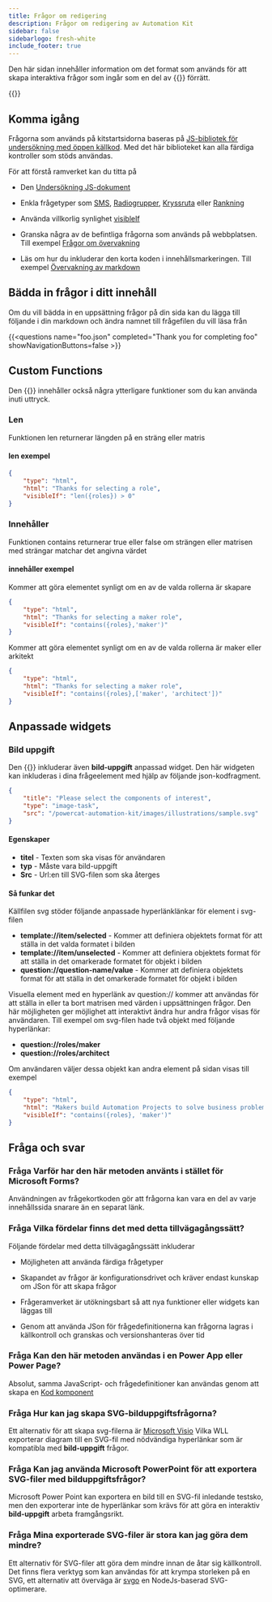 ```yaml
---
title: Frågor om redigering
description: Frågor om redigering av Automation Kit
sidebar: false
sidebarlogo: fresh-white
include_footer: true
---
```

Den här sidan innehåller information om det format som används för att skapa interaktiva frågor som ingår som en del av {{<product-name>}} förrätt.

{{<toc>}}

## Komma igång

Frågorna som används på kitstartsidorna baseras på [JS-bibliotek för undersökning med öppen källkod](https://github.com/surveyjs/survey-library). Med det här biblioteket kan alla färdiga kontroller som stöds användas.

För att förstå ramverket kan du titta på

- Den [Undersökning JS-dokument](https://surveyjs.io/form-library/documentation/overview)

- Enkla frågetyper som [SMS](https://surveyjs.io/form-library/examples/questiontype-text/reactjs), [Radiogrupper](https://surveyjs.io/form-library/examples/questiontype-radiogroup/reactjs), [Kryssruta](https://surveyjs.io/form-library/examples/questiontype-checkbox/reactjs) eller [Rankning](https://surveyjs.io/form-library/examples/questiontype-ranking/reactjs)

- Använda villkorlig synlighet [visibleIf](https://surveyjs.io/form-library/examples/condition-kids/reactjs)

- Granska några av de befintliga frågorna som används på webbplatsen. Till exempel [Frågor om övervakning](https://github.com/microsoft/powercat-automation-kit/blob/gh-pages/site/content/monitoring.json)

- Läs om hur du inkluderar den korta koden i innehållsmarkeringen. Till exempel [Övervakning av markdown](https://raw.githubusercontent.com/microsoft/powercat-automation-kit/gh-pages/site/content/monitoring-compare.md)

## Bädda in frågor i ditt innehåll

Om du vill bädda in en uppsättning frågor på din sida kan du lägga till följande i din markdown och ändra namnet till frågefilen du vill läsa från

{{\<questions name="foo.json" completed="Thank you for completing foo" showNavigationButtons=false \>}}

## Custom Functions

Den {{<product-name>}} innehåller också några ytterligare funktioner som du kan använda inuti uttryck.

### Len

Funktionen len returnerar längden på en sträng eller matris

#### len exempel

```json
{
    "type": "html",
    "html": "Thanks for selecting a role",
    "visibleIf": "len({roles}) > 0"
}
```

### Innehåller

Funktionen contains returnerar true eller false om strängen eller matrisen med strängar matchar det angivna värdet

#### innehåller exempel

Kommer att göra elementet synligt om en av de valda rollerna är skapare

```json
{
    "type": "html",
    "html": "Thanks for selecting a maker role",
    "visibleIf": "contains({roles},'maker')"
}
```

Kommer att göra elementet synligt om en av de valda rollerna är maker eller arkitekt

```json
{
    "type": "html",
    "html": "Thanks for selecting a maker role",
    "visibleIf": "contains({roles},['maker', 'architect'])"
}
```

## Anpassade widgets

### Bild uppgift

Den {{<product-name>}} inkluderar även **bild-uppgift** anpassad widget. Den här widgeten kan inkluderas i dina frågeelement med hjälp av följande json-kodfragment.

```json
{
    "title": "Please select the components of interest",
    "type": "image-task",
    "src": "/powercat-automation-kit/images/illustrations/sample.svg"
}
```

#### Egenskaper

- **titel** - Texten som ska visas för användaren
- **typ** - Måste vara bild-uppgift
- **Src** - Url:en till SVG-filen som ska återges

#### Så funkar det

Källfilen svg stöder följande anpassade hyperlänklänkar för element i svg-filen

- **template://item/selected** - Kommer att definiera objektets format för att ställa in det valda formatet i bilden
- **template://item/unselected** - Kommer att definiera objektets format för att ställa in det omarkerade formatet för objekt i bilden
- **question://question-name/value** - Kommer att definiera objektets format för att ställa in det omarkerade formatet för objekt i bilden

Visuella element med en hyperlänk av question:// kommer att användas för att ställa in eller ta bort matrisen med värden i uppsättningen frågor. Den här möjligheten ger möjlighet att interaktivt ändra hur andra frågor visas för användaren. Till exempel om svg-filen hade två objekt med följande hyperlänkar:

- **question://roles/maker**
- **question://roles/architect**

Om användaren väljer dessa objekt kan andra element på sidan visas till exempel

```json
{
    "type": "html",
    "html": "Makers build Automation Projects to solve business problems",
    "visibleIf": "contains({roles}, 'maker')"
}
```

## Fråga och svar

### **Fråga** Varför har den här metoden använts i stället för Microsoft Forms?

Användningen av frågekortkoden gör att frågorna kan vara en del av varje innehållssida snarare än en separat länk.

### **Fråga** Vilka fördelar finns det med detta tillvägagångssätt?

Följande fördelar med detta tillvägagångssätt inkluderar

- Möjligheten att använda färdiga frågetyper

- Skapandet av frågor är konfigurationsdrivet och kräver endast kunskap om JSon för att skapa frågor

- Frågeramverket är utökningsbart så att nya funktioner eller widgets kan läggas till

- Genom att använda JSon för frågedefinitionerna kan frågorna lagras i källkontroll och granskas och versionshanteras över tid

### **Fråga** Kan den här metoden användas i en Power App eller Power Page?

Absolut, samma JavaScript- och frågedefinitioner kan användas genom att skapa en [Kod komponent](https://learn.microsoft.com/power-apps/developer/component-framework/custom-controls-overview)

### **Fråga** Hur kan jag skapa SVG-bilduppgiftsfrågorna?

Ett alternativ för att skapa svg-filerna är [Microsoft Visio](https://www.microsoft.com/microsoft-365/visio/) Vilka WLL exporterar diagram till en SVG-fil med nödvändiga hyperlänkar som är kompatibla med **bild-uppgift** frågor.

### **Fråga** Kan jag använda Microsoft PowerPoint för att exportera SVG-filer med bilduppgiftsfrågor?

Microsoft Power Point kan exportera en bild till en SVG-fil inledande testsko, men den exporterar inte de hyperlänkar som krävs för att göra en interaktiv **bild-uppgift** arbeta framgångsrikt.

### **Fråga** Mina exporterade SVG-filer är stora kan jag göra dem mindre?

Ett alternativ för SVG-filer att göra dem mindre innan de åtar sig källkontroll. Det finns flera verktyg som kan användas för att krympa storleken på en SVG, ett alternativ att överväga är [svgo](https://github.com/svg/svgo) en NodeJs-baserad SVG-optimerare.
